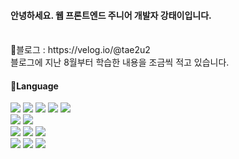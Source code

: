 
#### 안녕하세요. 웹 프론트엔드 주니어 개발자 강태이입니다.

<br />
💚블로그 : https://velog.io/@tae2u2
<br />
블로그에 지난 8월부터 학습한 내용을 조금씩 적고 있습니다.
<br />


#### 💛Language

<div>
<img src="https://img.shields.io/badge/Html5-E34F26?style=for-the-badge&logo=html5&logoColor=white"/>
<img src="https://img.shields.io/badge/Css3-1572B6?style=for-the-badge&logo=css3&logoColor=white"/>
<img src="https://img.shields.io/badge/Javascript-F7DF1E?style=for-the-badge&logo=javascript&logoColor=black"/>
<img src="https://img.shields.io/badge/Typescript-3178C6?style=for-the-badge&logo=typescript&logoColor=white"/>
<img src="https://img.shields.io/badge/Sass-CC6699?style=for-the-badge&logo=sass&logoColor=white"/>
<br />
<img src="https://img.shields.io/badge/JAVA-CC0000?style=for-the-badge&logo=java&logoColor=white"/>
<img src="https://img.shields.io/badge/NodeJS-339933?style=for-the-badge&logo=nodejs&logoColor=white"/>
</div>


<div>
<img src="https://img.shields.io/badge/React-61DAFB?style=for-the-badge&logo=react&logoColor=white"/>
<img src="https://img.shields.io/badge/express-000000?style=for-the-badge&logo=express&logoColor=white"/>
<img src="https://img.shields.io/badge/axios-5A29E4?style=for-the-badge&logo=axios&logoColor=white"/>
</div>


<div>
<img src="https://img.shields.io/badge/Oracle-F80000?style=for-the-badge&logo=oracle&logoColor=white"/>
<img src="https://img.shields.io/badge/MySQL-4479A1?style=for-the-badge&logo=mysql&logoColor=white"/>
<img src="https://img.shields.io/badge/Firebase-FFCA28?style=for-the-badge&logo=firebase&logoColor=white"/>

</div>

<br />


